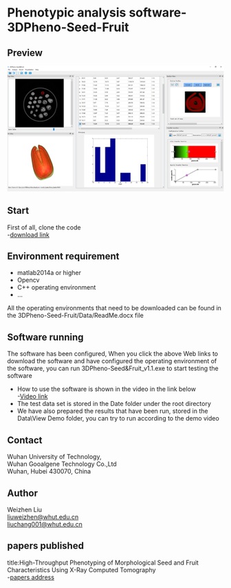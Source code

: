 # Phenotypic analysis software-3DPheno-Seed-Fruit 
## Preview
![image](https://github.com/WeizhenLiuBioinform/3DPheno-Seed-Fruit/blob/master/images/previewImage.png)

## Start
First of all, clone the code  
-[download link](https://github.com/WeizhenLiuBioinform/3DPheno-Seed-Fruit.git)

## Environment requirement
  - matlab2014a or higher
  - Opencv
  - C++ operating environment
  - ...  
  
  All the operating environments that need to be downloaded can be found in the 3DPheno-Seed-Fruit/Data/ReadMe.docx file

## Software running  
The software has been configured, When you click the above Web links to download the software and have configured the operating environment of the software, you can run 3DPheno-Seed&Fruit_v1.1.exe to start testing the software
  - How to use the software is shown in the video in the link below  
-[Video link](http://www.wutbiolab.com/resources/39/info/29)
  - The test data set is stored in the Date folder under the root directory
  - We have also prepared the results that have been run, stored in the Data\View Demo folder, you can try to run according to the demo video

## Contact 
Wuhan University of Technology,  
Wuhan Gooalgene Technology Co.,Ltd  
Wuhan, Hubei 430070, China

## Author
Weizhen Liu  
liuweizhen@whut.edu.cn  
liuchang001@whut.edu.cn
 
## papers published
title:High-Throughput Phenotyping of Morphological Seed and Fruit Characteristics Using X-Ray Computed Tomography  
-[papers address](https://www.frontiersin.org/articles/10.3389/fpls.2020.601475/full)





  





